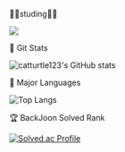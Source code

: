 👨‍🎓studing👨‍🎓

<div> <img src="https://img.shields.io/badge/Java-007396?style=flat&logo=Java=white"/> </div>

🌟 Git Stats

![catturtle123's GitHub stats](https://github-readme-stats.vercel.app/api?username=catturtle123&show_icons=true&theme=dark)

🌟 Major Languages

![Top Langs](https://github-readme-stats.vercel.app/api/top-langs/?username=catturtle123&layout=Demo&theme=dark) 

🏆 BackJoon Solved Rank

[![Solved.ac Profile](http://mazassumnida.wtf/api/generate_badge?boj=musoyou10)](https://solved.ac/musoyou10)


